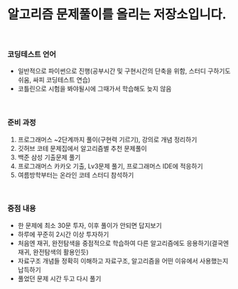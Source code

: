 # 알고리즘 문제풀이를 올리는 저장소입니다.
<br>

### 코딩테스트 언어
 - 일반적으로 파이썬으로 진행(공부시간 및 구현시간의 단축을 위함, 스터디 구하기도 쉬움, 싸피 코딩테스트 연습)
 - 코틀린으로 시험을 봐야될시에 그때가서 학습해도 늦지 않음 
 
<br>

### 준비 과정
1. 프로그래머스 ~2단계까지 풀이(구현력 기르기), 강의로 개념 정리하기
2. 깃허브 코테 문제집에서 알고리즘별 추천 문제풀이
3. 백준 삼성 기출문제 풀기
4. 프로그래머스 카카오 기출, Lv3문제 풀기, 프로그래머스 IDE에 적응하기
5. 여름방학부터는 온라인 코테 스터디 참석하기


<br> 

### 중점 내용
- 한 문제에 최소 30문 투자, 이후 풀이가 안되면 답지보기
- 하루에 꾸준히 2시간 이상 투자하기
- 처음엔 재귀, 완전탐색을 중점적으로 학습하여 다른 알고리즘에도 응용하기(결국엔 재귀, 완전탐색의 활용인듯)
- 자료구조 개념들 정확히 이해하고 자료구조, 알고리즘을 어떤 이유에서 사용했는지 납득하기
- 풀었던 문제 시간 두고 다시 풀기


<br>

    
    
    


